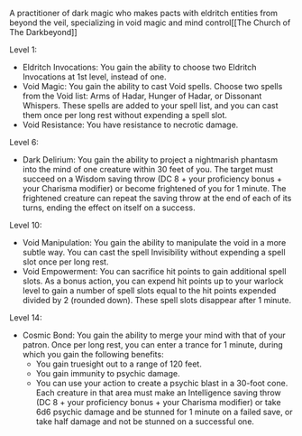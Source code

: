 A practitioner of dark magic who makes pacts with eldritch entities from beyond the veil, specializing in void magic and mind control[[The Church of The Darkbeyond]]


Level 1:

-   Eldritch Invocations: You gain the ability to choose two Eldritch Invocations at 1st level, instead of one.
-   Void Magic: You gain the ability to cast Void spells. Choose two spells from the Void list: Arms of Hadar, Hunger of Hadar, or Dissonant Whispers. These spells are added to your spell list, and you can cast them once per long rest without expending a spell slot.
-   Void Resistance: You have resistance to necrotic damage.

Level 6:

-   Dark Delirium: You gain the ability to project a nightmarish phantasm into the mind of one creature within 30 feet of you. The target must succeed on a Wisdom saving throw (DC 8 + your proficiency bonus + your Charisma modifier) or become frightened of you for 1 minute. The frightened creature can repeat the saving throw at the end of each of its turns, ending the effect on itself on a success.

Level 10:

-   Void Manipulation: You gain the ability to manipulate the void in a more subtle way. You can cast the spell Invisibility without expending a spell slot once per long rest.
-   Void Empowerment: You can sacrifice hit points to gain additional spell slots. As a bonus action, you can expend hit points up to your warlock level to gain a number of spell slots equal to the hit points expended divided by 2 (rounded down). These spell slots disappear after 1 minute.

Level 14:

-   Cosmic Bond: You gain the ability to merge your mind with that of your patron. Once per long rest, you can enter a trance for 1 minute, during which you gain the following benefits:
    -   You gain truesight out to a range of 120 feet.
    -   You gain immunity to psychic damage.
    -   You can use your action to create a psychic blast in a 30-foot cone. Each creature in that area must make an Intelligence saving throw (DC 8 + your proficiency bonus + your Charisma modifier) or take 6d6 psychic damage and be stunned for 1 minute on a failed save, or take half damage and not be stunned on a successful one.